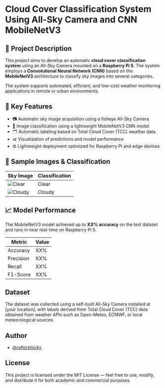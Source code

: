 # Cloud Cover Classification System Using All-Sky Camera and CNN MobileNetV3

## 📌 Project Description

This project aims to develop an automatic **cloud cover classification system** using an All-Sky Camera mounted on a **Raspberry Pi 5**. The system employs a **Convolutional Neural Network (CNN)** based on the **MobileNetV3** architecture to classify sky images into several categories.

The system supports automated, efficient, and low-cost weather monitoring applications in remote or urban environments.



## 🚀 Key Features

- 📷 Automatic sky image acquisition using a fisheye All-Sky Camera
- 🧠 Image classification using a lightweight MobileNetV3 CNN model
- 🗂️ Automatic labeling based on Total Cloud Cover (TCC) weather data
- 📊 Visualization of predictions and model performance
- ⚙️ Lightweight deployment optimized for Raspberry Pi and edge devices

## 📸 Sample Images & Classification

| Sky Image | Classification |
|-----------|----------------|
| ![Clear](assets/clear_example.jpg) | Clear |
| ![Cloudy](assets/cloudy_example.jpg) | Cloudy |

## 📈 Model Performance

The MobileNetV3 model achieved up to **XX% accuracy** on the test dataset and runs in near real-time on Raspberry Pi 5.

| Metric    | Value |
|-----------|-------|
| Accuracy  | XX%   |
| Precision | XX%   |
| Recall    | XX%   |
| F1-Score  | XX%   |

## Dataset

The dataset was collected using a self-built All-Sky Camera installed at [your location], with labels derived from Total Cloud Cover (TCC) data obtained from weather APIs such as Open-Meteo, ECMWF, or local meteorological sources.

## Author

- [@raftorblocky](https://www.github.com/raftorblocky)

## License

This project is licensed under the MIT License — feel free to use, modify, and distribute it for both academic and commercial purposes.

